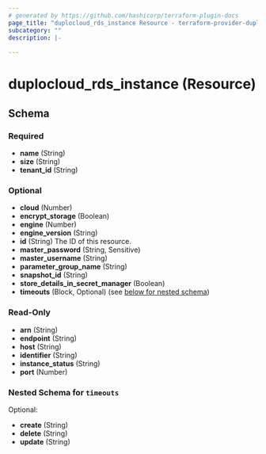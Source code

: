 ```yaml
---
# generated by https://github.com/hashicorp/terraform-plugin-docs
page_title: "duplocloud_rds_instance Resource - terraform-provider-duplocloud"
subcategory: ""
description: |-
  
---
```


# duplocloud_rds_instance (Resource)





<!-- schema generated by tfplugindocs -->
## Schema

### Required

- **name** (String)
- **size** (String)
- **tenant_id** (String)

### Optional

- **cloud** (Number)
- **encrypt_storage** (Boolean)
- **engine** (Number)
- **engine_version** (String)
- **id** (String) The ID of this resource.
- **master_password** (String, Sensitive)
- **master_username** (String)
- **parameter_group_name** (String)
- **snapshot_id** (String)
- **store_details_in_secret_manager** (Boolean)
- **timeouts** (Block, Optional) (see [below for nested schema](#nestedblock--timeouts))

### Read-Only

- **arn** (String)
- **endpoint** (String)
- **host** (String)
- **identifier** (String)
- **instance_status** (String)
- **port** (Number)

<a id="nestedblock--timeouts"></a>
### Nested Schema for `timeouts`

Optional:

- **create** (String)
- **delete** (String)
- **update** (String)


